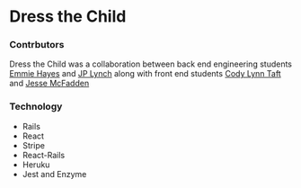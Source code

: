 
# Dress the Child

### Contrbutors 

Dress the Child was a collaboration between back end engineering students [Emmie Hayes](https://github.com/emmiehayes/bike_share) and [JP Lynch](https://github.com/JPLynch35) along with front end students [Cody Lynn Taft](https://github.com/codytaft) and [Jesse McFadden](https://github.com/JesseMcBrennan)

### Technology

* Rails
* React
* Stripe
* React-Rails
* Heruku
* Jest and Enzyme

